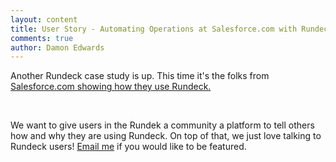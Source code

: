 ```yaml
---
layout: content
title: User Story - Automating Operations at Salesforce.com with Rundeck 
comments: true
author: Damon Edwards
---
```

<p>Another Rundeck case study is up. This time it's the folks from <a href="http://rundeck.org/stories/salesforce_gigantor.html">Salesforce.com showing how they use Rundeck.</a></p>
<p>&nbsp;</p>
<p>We want to give users in the Rundek a community a platform to tell others how and why they are using Rundeck. On top of that, we just love talking to Rundeck users! <a href="mailto:damon@simplifyops.com?subject=Rundeck User Story">Email me</a> if you would like to be featured.</p>
<p>&nbsp;</p>

